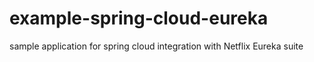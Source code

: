 # example-spring-cloud-eureka
sample application for spring cloud integration with Netflix Eureka suite
